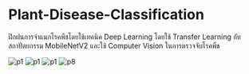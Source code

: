 # Plant-Disease-Classification
ฝึกฝนการจำแนกโรคพืชโดยใช้เทคนิค Deep Learning โดยใช้ Transfer Learning กับสถาปัตยกรรม MobileNetV2 และใช้ Computer Vision ในการตรวจจับโรคพืช

![p1](https://github.com/taesaksit/Plant-Disease-Classification/assets/138297693/67848961-963c-4c7d-aa21-9582231c1cb5)
![p1](https://github.com/taesaksit/Plant-Disease-Classification/assets/138297693/a5a1e1d8-2b73-4df3-aaef-1fc2337c4fa5)
![p1](https://github.com/taesaksit/Plant-Disease-Classification/assets/138297693/4e2f4ff9-cc77-4636-8844-b90d6d1efe9c)
![p8](https://github.com/taesaksit/Plant-Disease-Classification/assets/138297693/aecad140-ed8d-4a59-9e6f-fdc14c89ac48)

